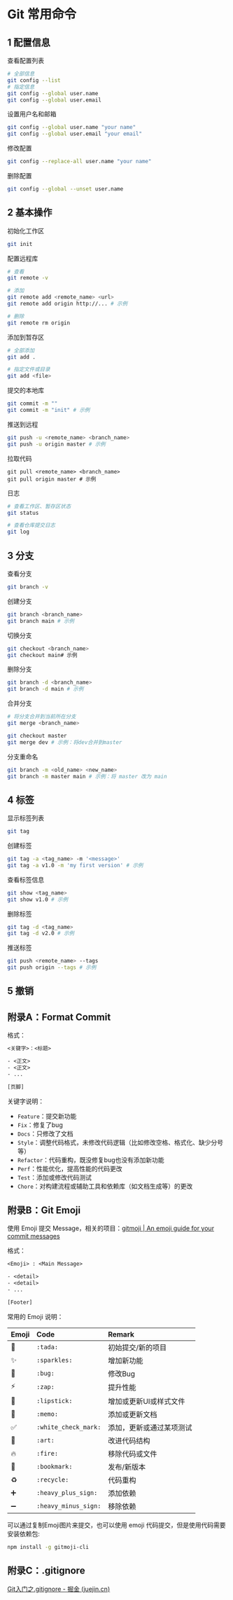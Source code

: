 # Git 常用命令

## 1 配置信息

查看配置列表
```bash
# 全部信息
git config --list
# 指定信息
git config --global user.name
git config --global user.email
```

设置用户名和邮箱
```bash
git config --global user.name "your name"
git config --global user.email "your email"
```

修改配置
```bash
git config --replace-all user.name "your name"
```

删除配置
```bash
git config --global --unset user.name
```

## 2 基本操作

初始化工作区
```bash
git init
```

配置远程库
```bash
# 查看
git remote -v

# 添加
git remote add <remote_name> <url>
git remote add origin http://... # 示例

# 删除
git remote rm origin
```

添加到暂存区
```bash
# 全部添加
git add .

# 指定文件或目录
git add <file>
```

提交的本地库
```bash
git commit -m ""
git commit -m "init" # 示例
```

推送到远程
```bash
git push -u <remote_name> <branch_name>
git push -u origin master # 示例
```

拉取代码
```Shell
git pull <remote_name> <branch_name>
git pull origin master # 示例
```

日志
```bash
# 查看工作区、暂存区状态
git status

# 查看仓库提交日志
git log
```

## 3 分支
查看分支
```bash
git branch -v
```

创建分支
```bash
git branch <branch_name>
git branch main # 示例
```

切换分支
```bash
git checkout <branch_name>
git checkout main# 示例
```

删除分支
```bash
git branch -d <branch_name>
git branch -d main # 示例
```

合并分支
```bash
# 将分支合并到当前所在分支
git merge <branch_name> 

git checkout master
git merge dev # 示例：将dev合并到master
```

分支重命名
```bash
git branch -m <old_name> <new_name>
git branch -m master main # 示例：将 master 改为 main
```

## 4 标签

显示标签列表
```bash
git tag
```

创建标签
```bash
git tag -a <tag_name> -m '<message>'
git tag -a v1.0 -m 'my first version' # 示例
```

查看标签信息
```bash
git show <tag_name>
git show v1.0 # 示例
```

删除标签
```bash
git tag -d <tag_name>
git tag -d v2.0 # 示例
```

推送标签
```bash
git push <remote_name> --tags
git push origin --tags # 示例
```

## 5 撤销

## 附录A：Format Commit

格式：
```txt
<关键字>：<标题>

- <正文>
- <正文>
- ...

[页脚]
```

关键字说明：

- `Feature`：提交新功能
- `Fix`：修复了bug
- `Docs`：只修改了文档
- `Style`：调整代码格式，未修改代码逻辑（比如修改空格、格式化、缺少分号等）
- `Refactor`：代码重构，既没修复bug也没有添加新功能
- `Perf`：性能优化，提高性能的代码更改
- `Test`：添加或修改代码测试
- `Chore`：对构建流程或辅助工具和依赖库（如文档生成等）的更改

## 附录B：Git Emoji

使用 Emoji 提交 Message，相关的项目：[gitmoji | An emoji guide for your commit messages](https://gitmoji.dev/) 

格式：
```txt
<Emoji> : <Main Message>

- <detail>
- <detail>
- ...

[Footer]
```

常用的 Emoji 说明：

| Emoji | Code               | Remark                   |
|:----- |:------------------ |:------------------------ |
| 🎉    | `:tada:`           | 初始提交/新的项目        |
| ✨    | `:sparkles:`         | 增加新功能               |
| 🐛    | `:bug:`              | 修改Bug                  |
| ⚡️   | `:zap:`              | 提升性能                 |
| 💄    | `:lipstick:`         | 增加或更新UI或样式文件   |
| 📝    | `:memo:`             | 添加或更新文档           |
| ✅    | `:white_check_mark:` | 添加，更新或通过某项测试 |
| 🎨    | `:art:`              | 改进代码结构             |
| 🔥    | `:fire:`             | 移除代码或文件           |
| 🔖    | `:bookmark:`         | 发布/新版本              |
| ♻️    | `:recycle:`          | 代码重构                 |
| ➕    | `:heavy_plus_sign:`  | 添加依赖                 |
| ➖    | `:heavy_minus_sign:` | 移除依赖                         |


可以通过复制Emoji图片来提交，也可以使用 emoji 代码提交，但是使用代码需要安装依赖包:

```bash
npm install -g gitmoji-cli
```

## 附录C：.gitignore

[Git入门之.gitignore - 掘金 (juejin.cn)](https://juejin.cn/post/6998911250323390501)